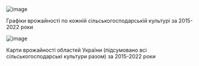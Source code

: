 ![image](https://github.com/user-attachments/assets/e21dc223-555a-4a96-8f2b-bdf19e344c9b)

Графіки врожайності по кожній сільськогосподарській культурі за 2015-2022 роки

![image](https://github.com/user-attachments/assets/16003198-7238-40be-a679-140f0540e4e2)

Карти врожайності областей України (підсумовано всі сільськогосподарські культури разом) за 2015-2022 роки
